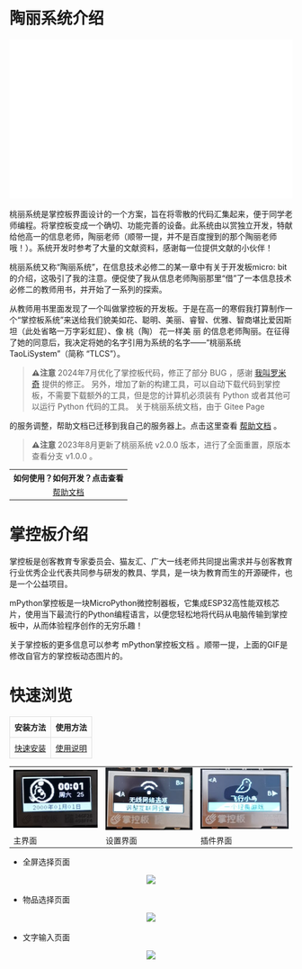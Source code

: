 # 陶丽系统介绍

<p align="center">
  <img src="resource/IMAGES/welcome_TaoLiSystem_gif.gif" />
</p>

桃丽系统是掌控板界面设计的一个方案，旨在将零散的代码汇集起来，便于同学老师编程。将掌控板变成一个确切、功能完善的设备。此系统由以赏独立开发，特献给他高一的信息老师，陶丽老师（顺带一提，并不是百度搜到的那个陶丽老师哦！）。系统开发时参考了大量的文献资料，感谢每一位提供文献的小伙伴！

桃丽系统又称“陶丽系统”，在信息技术必修二的某一章中有关于开发板micro:
bit的介绍，这吸引了我的注意。便促使了我从信息老师陶丽那里“借”了一本信息技术必修二的教师用书，并开始了一系列的探索。

从教师用书里面发现了一个叫做掌控板的开发板。于是在高一的寒假我打算制作一个“掌控板系统”来送给我们貌美如花、聪明、美丽、睿智、优雅、智商堪比爱因斯坦（此处省略一万字彩虹屁）、像
桃（陶） 花一样美 丽 的信息老师陶丽。在征得了她的同意后，我决定将她的名字引用为系统的名字——“桃丽系统 TaoLiSystem”（简称
“TLCS”）。

> **⚠️注意** 2024年7月优化了掌控板代码，修正了部分 BUG ，感谢 [我叫罗米奇](https://gitee.com/romich) 提供的修正。
> 另外，增加了新的构建工具，可以自动下载代码到掌控板，不需要下载额外的工具，但是您的计算机必须装有 Python 或者其他可以运行
> Python 代码的工具。
> 关于桃丽系统文档，由于 Gitee Page
>
的服务调整，帮助文档已迁移到我自己的服务器上。点击这里查看 [帮助文档](https://lab.lovepikachu.top/ebook/taolisystem/index.html) 。

> **⚠️注意** 2023年8月更新了桃丽系统 v2.0.0 版本，进行了全面重置，原版本查看分支 v1.0.0 。

<table style="width: 100%;">
  <tr>
    <th>如何使用？如何开发？点击查看</th>
  </tr>
  <tr>
    <td style="text-align: center;">
      <a href="https://lab.lovepikachu.top/ebook/taolisystem/index.html">帮助文档</a>
    </td>
  </tr>
</table>


# 掌控板介绍

掌控板是创客教育专家委员会、猫友汇、广大一线老师共同提出需求并与创客教育行业优秀企业代表共同参与研发的教具、学具，是一块为教育而生的开源硬件，也是一个公益项目。

mPython掌控板是一块MicroPython微控制器板，它集成ESP32高性能双核芯片，使用当下最流行的Python编程语言，以便您轻松地将代码从电脑传输到掌控板中，从而体验程序创作的无穷乐趣！

关于掌控板的更多信息可以参考 mPython掌控板文档 。顺带一提，上面的GIF是修改自官方的掌控板动态图片的。

# 快速浏览

<table style="width: 100%; border-collapse: collapse;">
  <thead>
    <tr>
      <th style="text-align: center; border: 1px solid #dddddd; padding: 8px;">安装方法</th>
      <th style="text-align: center; border: 1px solid #dddddd; padding: 8px;">使用方法</th>
    </tr>
  </thead>
  <tbody>
    <tr>
      <td style="text-align: center; border: 1px solid #dddddd; padding: 8px;">
        <a href="https://lab.lovepikachu.top/ebook/taolisystem/welcome/quickstart.html">快速安装</a>
      </td>
      <td style="text-align: center; border: 1px solid #dddddd; padding: 8px;">
        <a href="https://lab.lovepikachu.top/ebook/taolisystem/welcome/detail.html">使用说明</a>
      </td>
    </tr>
  </tbody>
</table>


<div align="center">

|                                       |                                       |                                       |
|---------------------------------------|---------------------------------------|---------------------------------------|
| ![输入图片说明](resource/IMAGES/image1.png) | ![输入图片说明](resource/IMAGES/image2.png) | ![输入图片说明](resource/IMAGES/image3.png) |
| 主界面                                   | 设置界面                                  | 插件界面                                  | 

</div>

+ 全屏选择页面

<p align="center">
  <img src="https://gitee.com/wojiaoyishang/TaoLiSystem/raw/develop/resource/IMAGES/image4.png" />
</p>

+ 物品选择页面

<p align="center">
  <img src="https://gitee.com/wojiaoyishang/TaoLiSystem/raw/develop/resource/IMAGES/image5.png" />
</p>

+ 文字输入页面

<p align="center">
  <img src="https://gitee.com/wojiaoyishang/TaoLiSystem/raw/develop/resource/IMAGES/image6.png" />
</p>

